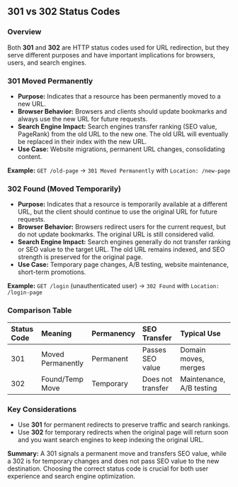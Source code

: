 ## 301 vs 302 Status Codes

### Overview

Both **301** and **302** are HTTP status codes used for URL redirection, but they serve different purposes and have important implications for browsers, users, and search engines.

### 301 Moved Permanently

- **Purpose:** Indicates that a resource has been permanently moved to a new URL.
- **Browser Behavior:** Browsers and clients should update bookmarks and always use the new URL for future requests.
- **Search Engine Impact:** Search engines transfer ranking (SEO value, PageRank) from the old URL to the new one. The old URL will eventually be replaced in their index with the new URL.
- **Use Case:** Website migrations, permanent URL changes, consolidating content.

**Example:**
`GET /old-page` → `301 Moved Permanently` with `Location: /new-page`

### 302 Found (Moved Temporarily)

- **Purpose:** Indicates that a resource is temporarily available at a different URL, but the client should continue to use the original URL for future requests.
- **Browser Behavior:** Browsers redirect users for the current request, but do not update bookmarks. The original URL is still considered valid.
- **Search Engine Impact:** Search engines generally do not transfer ranking or SEO value to the target URL. The old URL remains indexed, and SEO strength is preserved for the original page.
- **Use Case:** Temporary page changes, A/B testing, website maintenance, short-term promotions.

**Example:**
`GET /login` (unauthenticated user) → `302 Found` with `Location: /login-page`

### Comparison Table

| Status Code | Meaning | Permanency | SEO Transfer | Typical Use |
| :-- | :-- | :-- | :-- | :-- |
| 301 | Moved Permanently | Permanent | Passes SEO value | Domain moves, merges |
| 302 | Found/Temp Move | Temporary | Does not transfer | Maintenance, A/B testing |

### Key Considerations

- Use **301** for permanent redirects to preserve traffic and search rankings.
- Use **302** for temporary redirects when the original page will return soon and you want search engines to keep indexing the original URL.

**Summary:**
A 301 signals a permanent move and transfers SEO value, while a 302 is for temporary changes and does not pass SEO value to the new destination. Choosing the correct status code is crucial for both user experience and search engine optimization.


[1]: https://www.semrush.com/blog/301-vs-302-redirect/

[2]: https://world.siteground.com/kb/301-vs-302-redirect/

[3]: https://www.redirect-checker.org


